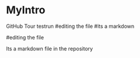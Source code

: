 # MyIntro
GitHub Tour
testrun
#editing the file
#its a markdown

#editing the file

Its a markdown file in the repository

